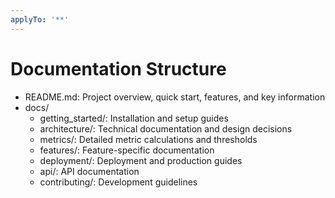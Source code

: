 ```yaml
---
applyTo: '**'
---
```

# Documentation Structure

- README.md: Project overview, quick start, features, and key information
- docs/
  - getting_started/: Installation and setup guides
  - architecture/: Technical documentation and design decisions
  - metrics/: Detailed metric calculations and thresholds
  - features/: Feature-specific documentation
  - deployment/: Deployment and production guides
  - api/: API documentation
  - contributing/: Development guidelines
